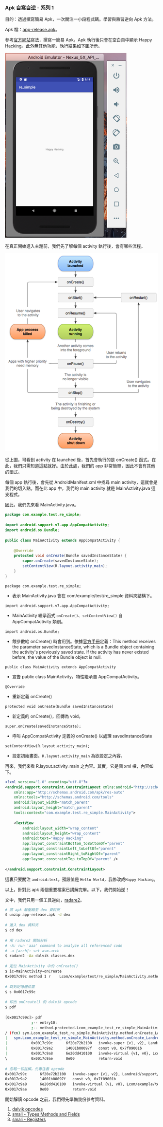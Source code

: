 ### Apk 自寫自逆 - 系列 1

目的：透過撰寫簡易 Apk，一次關注一小段程式碼。學習與熟習逆向 Apk 方法。

Apk 檔：[app-release.apk](app-release.apk)。

參考[官方網站](https://developer.android.com/training/basics/firstapp/index.html)寫法，撰寫一簡易 Apk。Apk 執行後只會在空白頁中顯示 Happy Hacking。此外無其他功能，執行結果如下圖所示。

<img src="app_run.png" width="400">

在真正開始進入主題前，我們先了解每個 activity 執行後，會有哪些流程。

![activity_lifecycle](activity_lifecycle.png)

從上圖，可看到 activity 在 launched 後，首先會執行的是 onCreate() 函式。在此，我們只需知道這點就好。由於此處，我們的 app 非常簡單，因此不會有其他的函式。

每個 app 執行後，會先從 AndroidManifest.xml 中找尋 main activity，這就會是我們的切入點。而在此 app 中，我們的 main activity 就是 MainActivity.java 這支程式。

因此，我們先來看 MainActivity.java。

```java
package com.example.test.re_simple;

import android.support.v7.app.AppCompatActivity;
import android.os.Bundle;

public class MainActivity extends AppCompatActivity {

    @Override
    protected void onCreate(Bundle savedInstanceState) {
        super.onCreate(savedInstanceState);
        setContentView(R.layout.activity_main);
    }
}
```

```package com.example.test.re_simple;```

* 表示 MainActivity.java 會在 com/example/test/re_simple 資料夾結構下。

```import android.support.v7.app.AppCompatActivity;```

* MainActivity 繼承函式 ```onCreate()```、```setContentView()``` 自 AppCompatActivity 類別。

```import android.os.Bundle;```

* 餵參數給 onCreate() 時會用到。依據[官方手冊](https://developer.android.com/guide/components/activities/activity-lifecycle.html)定義：This method receives the parameter savedInstanceState, which is a Bundle object containing the activity's previously saved state. If the activity has never existed before, the value of the Bundle object is null. 

```public class MainActivity extends AppCompatActivity ```

* 宣告 public class MainActivity，特性繼承自 AppCompatActivity。

```@Override```

* 重新定義 onCreate()

```protected void onCreate(Bundle savedInstanceState)```

* 新定義的 onCreate()，回傳為 void。

```super.onCreate(savedInstanceState);```

* 呼叫 AppCompatActivity 定義的 onCreate() 以處理 savedInstanceState

```setContentView(R.layout.activity_main);```

* 設定初始畫面。```R.layout.activity_main``` 為欲設定之內容。


再來，我們來看 R.layout.activity_main 之內容。其實，它是個 xml 檔，內容如下。

```xml
<?xml version="1.0" encoding="utf-8"?>
<android.support.constraint.ConstraintLayout xmlns:android="http://schemas.android.com/apk/res/android"
    xmlns:app="http://schemas.android.com/apk/res-auto"
    xmlns:tools="http://schemas.android.com/tools"
    android:layout_width="match_parent"
    android:layout_height="match_parent"
    tools:context="com.example.test.re_simple.MainActivity">

    <TextView
        android:layout_width="wrap_content"
        android:layout_height="wrap_content"
        android:text="Happy Hacking"
        app:layout_constraintBottom_toBottomOf="parent"
        app:layout_constraintLeft_toLeftOf="parent"
        app:layout_constraintRight_toRightOf="parent"
        app:layout_constraintTop_toTopOf="parent" />

</android.support.constraint.ConstraintLayout>
```

這裏只要關注 ```android:text```。預設值是 ```Hello World```，我修改成```Happy Hacking```。

以上，針對此 apk 兩個重要檔案已講解完畢。以下，我們開始逆！

文中，我們只用一個工具逆向，[radare2](http://rada.re/r/)。

```bash
# 將 apk 解壓縮至 dex 資料夾
$ unzip app-release.apk -d dex 

# 進入 dex 資料夾
$ cd dex

# 用 radare2 開始分析
# -A: run 'aaa' command to analyze all referenced code
# -a [arch]: set asm.arch
$ radare2 -Aa dalvik classes.dex

# 定位 MainActivity 中的 onCreate()
$ ic~MainActivity~onCreate
0x0017c99c method 1 r    Lcom/example/test/re_simple/MainActivity.method.onCreate(Landroid/os/Bundle;)V

# 跳到記憶體位置
$ s 0x0017c99c

# 印出 onCreate() 的 dalvik opcode
$ pdf

[0x0017c99c]> pdf
            ;-- entry10:
            ;-- method.protected.Lcom_example_test_re_simple_MainActivity.Lcom_example_test_re_simple_MainActivity.method.onCreate_Landroid_os_Bundle__V:
/ (fcn) sym.Lcom_example_test_re_simple_MainActivity.method.onCreate_Landroid_os_Bundle__V 20
|   sym.Lcom_example_test_re_simple_MainActivity.method.onCreate_Landroid_os_Bundle__V ();
|           0x0017c99c      6f20e72b2100   invoke-super {v1, v2}, Landroid/support/v7/app/AppCompatActivity.onCreate(Landroid/os/Bundle;)V ; aav.0x00002be7 ; MainActivity.java:10 ; sym.Landroid_support_v7_app_AppCompatActivity.method.onCreate_Landroid_os_Bundle__V
|           0x0017c9a2      14001b00097f   const v0, 0x7f09001b
|           0x0017c9a8      6e20dd410100   invoke-virtual {v1, v0}, Lcom/example/test/re_simple/MainActivity.setContentView(I)V ; aav.0x000041dd
\           0x0017c9ae      0e00           return-void

# 忽略一切註解。先專注看 opcode
0x0017c99c      6f20e72b2100   invoke-super {v1, v2}, Landroid/support/v7/app/AppCompatActivity.onCreate(Landroid/os/Bundle;)V ; aav.0x00002be7
0x0017c9a2      14001b00097f   const v0, 0x7f09001b
0x0017c9a8      6e20dd410100   invoke-virtual {v1, v0}, Lcom/example/test/re_simple/MainActivity.setContentView(I)V ; aav.0x000041dd
0x0017c9ae      0e00           return-void
```

開始解讀 opcode 之前，我們得先準備幾份參考資料。

1. [dalvik opcodes](http://pallergabor.uw.hu/androidblog/dalvik_opcodes.html)
2. [smali - Types Methods and Fields](https://github.com/JesusFreke/smali/wiki/TypesMethodsAndFields)
3. [smali - Registers](https://github.com/JesusFreke/smali/wiki/Registers)




